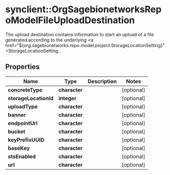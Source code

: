 # synclient::OrgSagebionetworksRepoModelFileUploadDestination

The upload destination contains information to start an upload of a file generated according to the underlying <a href=\"${org.sagebionetworks.repo.model.project.StorageLocationSetting}\">StorageLocationSetting</a>.

## Properties
Name | Type | Description | Notes
------------ | ------------- | ------------- | -------------
**concreteType** | **character** |  | [optional] 
**storageLocationId** | **integer** |  | [optional] 
**uploadType** | **character** |  | [optional] 
**banner** | **character** |  | [optional] 
**endpointUrl** | **character** |  | [optional] 
**bucket** | **character** |  | [optional] 
**keyPrefixUUID** | **character** |  | [optional] 
**baseKey** | **character** |  | [optional] 
**stsEnabled** | **character** |  | [optional] 
**url** | **character** |  | [optional] 


